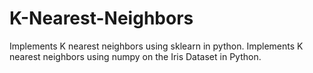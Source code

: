 # K-Nearest-Neighbors
Implements K nearest neighbors using sklearn in python.
Implements K nearest neighbors using numpy on the Iris Dataset in Python.

